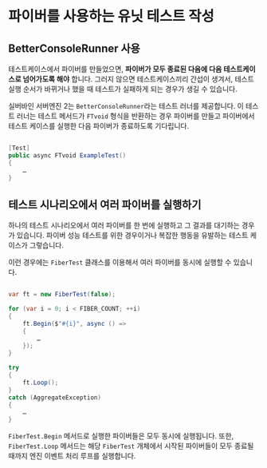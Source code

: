 # 파이버를 사용하는 유닛 테스트 작성

## BetterConsoleRunner 사용

테스트케이스에서 파이버를 만들었으면, **파이버가 모두 종료된 다음에 다음 테스트케이스로 넘어가도록 해야** 합니다.
그러지 않으면 테스트케이스끼리 간섭이 생겨서, 테스트 실행 순서가 바뀌거나 했을 때 테스트가 실패하게 되는 경우가 생길 수 있습니다.

실버바인 서버엔진 2는 `BetterConsoleRunner`라는 테스트 러너를 제공합니다.
이 테스트 러너는 테스트 메서드가 `FTvoid` 형식을 반환하는 경우 파이버를 만들고 파이버에서 테스트 케이스를 실행한 다음 파이버가 종료하도록 기다립니다.

```csharp

[Test]
public async FTvoid ExampleTest()
{
    …
}
```

## 테스트 시나리오에서 여러 파이버를 실행하기

하나의 테스트 시나리오에서 여러 파이버를 한 번에 실행하고 그 결과를 대기하는 경우가 있습니다.
파이버 성능 테스트를 위한 경우이거나 복잡한 행동을 유발하는 테스트 케이스가 그렇습니다.

이런 경우에는 `FiberTest` 클래스를 이용해서 여러 파이버를 동시에 실행할 수 있습니다.

```csharp

var ft = new FiberTest(false);

for (var i = 0; i < FIBER_COUNT; ++i)
{
    ft.Begin($"#{i}", async () =>
    {
        …
    });
}

try
{
    ft.Loop();
}
catch (AggregateException)
{
    …
}
```

`FiberTest.Begin` 메서드로 실행한 파이버들은 모두 동시에 실행됩니다.
또한, `FiberTest.Loop` 메서드는 해당 `FiberTest` 개체에서 시작된 파이버들이 모두 종료될 때까지 엔진 이벤트 처리 루프를 실행합니다.
